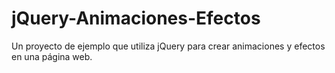 # jQuery-Animaciones-Efectos
 Un proyecto de ejemplo que utiliza jQuery para crear animaciones y efectos en una página web. 
